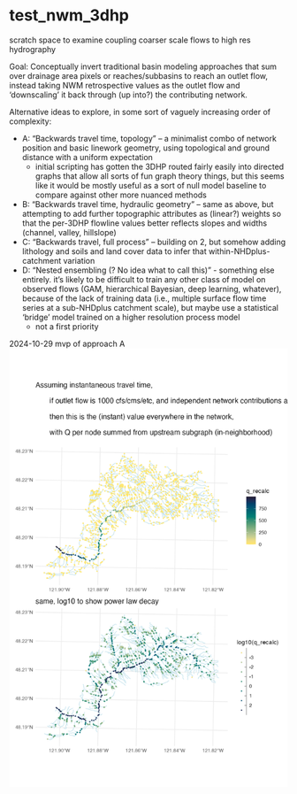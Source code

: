 # test_nwm_3dhp

scratch space to examine coupling coarser scale flows to high res hydrography

Goal: Conceptually invert traditional basin modeling approaches that sum over drainage area pixels or reaches/subbasins to reach an outlet flow, instead taking NWM retrospective values as the outlet flow and ‘downscaling’ it back through (up into?) the contributing network. 

Alternative ideas to explore, in some sort of vaguely increasing order of complexity:

  - A: “Backwards travel time, topology” – a minimalist combo of network position and basic linework geometry, using topological and ground distance with a uniform expectation
    - initial scripting has gotten the 3DHP routed fairly easily into directed graphs that allow all sorts of fun graph theory things, but this seems like it would be mostly useful as a sort of null model baseline to compare against other more nuanced methods
  - B: “Backwards travel time, hydraulic geometry” – same as above, but attempting to add further topographic attributes as (linear?) weights so that the per-3DHP flowline values better reflects slopes and widths (channel, valley, hillslope)
  - C: “Backwards travel, full process” – building on 2, but somehow adding lithology and soils and land cover data to infer that within-NHDplus-catchment variation
  - D: “Nested ensembling (? No idea what to call this)” - something else entirely. it’s likely to be difficult to train any other class of model on observed flows (GAM, hierarchical Bayesian, deep learning, whatever), because of the lack of training data (i.e., multiple surface flow time series at a sub-NHDplus catchment scale), but maybe use a statistical ‘bridge’ model trained on a higher resolution process model
    - not a first priority 

2024-10-29 mvp of approach A ![](f_ins_tt_unif_contrib_1k.png)
